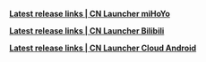
**[ Latest release links | CN Launcher miHoYo ](https://sdk-static.mihoyo.com/hk4e_cn/mdk/launcher/api/resource?launcher_id=18&key=eYd89JmJ)**


**[ Latest release links | CN Launcher Bilibili ](https://sdk-static.mihoyo.com/hk4e_cn/mdk/launcher/api/resource?channel_id=14&key=KAtdSsoQ&launcher_id=17)**

**[ Latest release links | CN Launcher Cloud Android ](https://api-takumi.mihoyo.com/event/download_porter/time_link/clgm_cn/official/default)**
